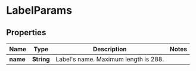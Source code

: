 
# LabelParams

## Properties
Name | Type | Description | Notes
------------ | ------------- | ------------- | -------------
**name** | **String** | Label&#39;s name. Maximum length is 288. | 




